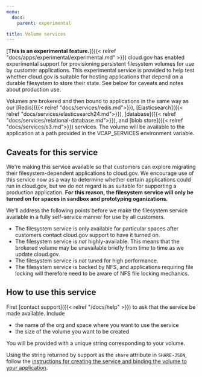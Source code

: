 ```yaml
---
menu:
  docs:
    parent: experimental

title: Volume services
---
```


[**This is an experimental feature.**]({{< relref "docs/apps/experimental/experimental.md" >}}) cloud.gov has enabled experimental support for provisioning persistent filesystem volumes for use by customer applications. This experimental service is provided to help test whether cloud.gov is suitable for hosting applications that depend on a durable filesystem to store their state. See below for caveats and notes about production use.

Volumes are brokered and then bound to applications in the same way as our [Redis]({{< relref "docs/services/redis.md">}}), [Elasticsearch]({{< relref "docs/services/elasticsearch24.md">}}), [database]({{< relref "docs/services/relational-database.md">}}), and [blob store]({{< relref "docs/services/s3.md">}}) services. The volume will be available to the application at a path provided in the VCAP_SERVICES environment variable.

## Caveats for this service
We're making this service available so that customers can explore migrating their filesystem-dependent applications to cloud.gov. We encourage use of this service now as a way to determine whether certain applications could run in cloud.gov, but we do not regard is as suitable for supporting a production application. **For this reason, the filesystem service will only be turned on for spaces in sandbox and prototyping oganizations.**

We'll address the following points before we make the filesystem service available in a fully self-service manner for use by all customers. 
* The filesystem service is only available for particular spaces after customers contact cloud.gov support to have it turned on.
* The filesystem service is *not* highly-available. This means that the brokered volume may be unavailable briefly from time to time as we update cloud.gov.
* The filesystem service is *not* tuned for high performance. 
* The filesystem service is backed by NFS, and applications requiring file locking will therefore need to be aware of NFS file locking mechanics. 

## How to use this service

First [contact support]({{< relref "/docs/help" >}}) to ask that the service be made available. Include

* the name of the org and space where you want to use the service
* the size of the volume you want to be created

You will be provided with a unique string corresponding to your volume. 

Using the string returned by support as the `share` attribute in `SHARE-JSON`, follow the [instructions for creating the service and binding the volume to your application](https://docs.cloudfoundry.org/devguide/services/using-vol-services.html).
